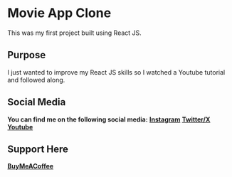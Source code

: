 # Movie App Clone

This was my first project built using React JS. 

## Purpose

I just wanted to improve my React JS skills so I watched a Youtube tutorial and followed along.

## Social Media

**You can find me on the following social media:**
**[Instagram](https://www.instagram.com/fawad.___.1/)**
**[Twitter/X](https://twitter.com/fawad_ali_101)**
**[Youtube](https://www.youtube.com/channel/UCzhNZGi0T53AfW412Fn-AWA)**

## Support Here

**[BuyMeACoffee](https://www.buymeacoffee.com/fawadali)**
